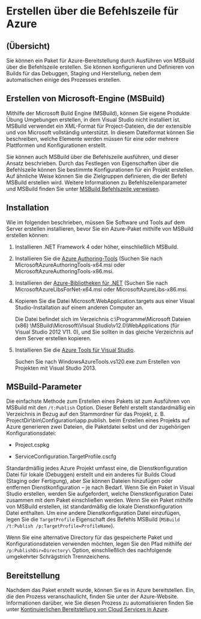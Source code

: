 <properties
   pageTitle="Erstellen über die Befehlszeile für Azure | Microsoft Azure"
   description="Erstellen über die Befehlszeile für Azure"
   services="visual-studio-online"
   documentationCenter="na"
   authors="TomArcher"
   manager="douge"
   editor="" />
<tags
   ms.service="multiple"
   ms.devlang="multiple"
   ms.topic="article"
   ms.tgt_pltfrm="na"
   ms.workload="na"
   ms.date="08/15/2016"
   ms.author="tarcher" />

# <a name="command-line-build-for-azure"></a>Erstellen über die Befehlszeile für Azure

## <a name="overview"></a>(Übersicht)

Sie können ein Paket für Azure-Bereitstellung durch Ausführen von MSBuild über die Befehlszeile erstellen. Sie können konfigurieren und Definieren von Builds für das Debuggen, Staging und Herstellung, neben dem automatischen einige des Prozesses erstellen.


## <a name="microsoft-build-engine-msbuild"></a>Erstellen von Microsoft-Engine (MSBuild)

Mithilfe der Microsoft Build Engine (MSBuild), können Sie eigene Produkte Übung Umgebungen erstellen, in dem Visual Studio nicht installiert ist. MSBuild verwendet ein XML-Format für Project-Dateien, die der extensible und von Microsoft vollständig unterstützt. In diesem Dateiformat können Sie beschreiben, welche Elemente werden müssen für eine oder mehrere Plattformen und Konfigurationen erstellt.

Sie können auch MSBuild über die Befehlszeile ausführen, und dieser Ansatz beschrieben. Durch das Festlegen von Eigenschaften über die Befehlszeile können Sie bestimmte Konfigurationen für ein Projekt erstellen. Auf ähnliche Weise können Sie die Zielgruppen definieren, die der Befehl MSBuild erstellen wird. Weitere Informationen zu Befehlszeilenparameter und MSBuild finden Sie unter [MSBuild Befehlszeile verweisen](https://msdn.microsoft.com/library/ms164311.aspx).

## <a name="installation"></a>Installation

Wie im folgenden beschrieben, müssen Sie Software und Tools auf dem Server erstellen installieren, bevor Sie ein Azure-Paket mithilfe von MSBuild erstellen können:

1. Installieren .NET Framework 4 oder höher, einschließlich MSBuild.

1. Installieren Sie die [Azure Authoring-Tools](http://go.microsoft.com/fwlink/?LinkId=394615) (Suchen Sie nach MicrosoftAzureAuthoringTools-x64.msi oder MicrosoftAzureAuthoringTools-x86.msi.

1. Installieren der [Azure-Bibliotheken für .NET](http://go.microsoft.com/fwlink/?LinkId=394616) (Suchen Sie nach MicrosoftAzureLibsForNet-x64.msi oder MicrosoftAzureLibs-x86.msi.

1. Kopieren Sie die Datei Microsoft.WebApplication.targets aus einer Visual Studio-Installation auf einem anderen Computer an.

    Die Datei befindet sich im Verzeichnis c:\Programme\Microsoft Dateien (x86) \MSBuild\Microsoft\Visual Studio\v12.0\WebApplications (für Visual Studio 2012 V11. 0), und Sie sollten in das gleiche Verzeichnis auf dem Server erstellen kopieren.

1. Installieren Sie die [Azure Tools für Visual Studio](http://go.microsoft.com/fwlink/?LinkId=394616).

    Suchen Sie nach WindowsAzureTools.vs120.exe zum Erstellen von Projekten mit Visual Studio 2013.

## <a name="msbuild-parameters"></a>MSBuild-Parameter

Die einfachste Methode zum Erstellen eines Pakets ist zum Ausführen von MSBuild mit den `/t:Publish` Option. Dieser Befehl erstellt standardmäßig ein Verzeichnis in Bezug auf den Stammordner für das Projekt, z. B. ProjectDir\bin\Configuration\app.publish\. beim Erstellen eines Projekts auf Azure generieren zwei Dateien, die Paketdatei selbst und der zugehörigen Konfigurationsdatei:

- Project.cspkg

- ServiceConfiguration.TargetProfile.cscfg

Standardmäßig jedes Azure Projekt umfasst eine, die Dienstkonfiguration Datei für lokale (Debuggen) erstellt und ein anderes für Builds Cloud (Staging oder Fertigung), aber Sie können Dateien hinzufügen oder entfernen Dienstkonfiguration – je nach Bedarf. Wenn Sie ein Paket in Visual Studio erstellen, werden Sie aufgefordert, welche Dienstkonfiguration Datei zusammen mit dem Paket einschließen werden. Wenn Sie ein Paket mithilfe von MSBuild erstellen, ist standardmäßig die lokale Dienstkonfiguration Datei enthalten. Um eine andere Dienstkonfiguration Datei einzufügen, legen Sie die `TargetProfile` Eigenschaft des Befehls MSBuild (`MSBuild /t:Publish /p:TargetProfile=ProfileName`).

Wenn Sie eine alternative Directory für das gespeicherte Paket und Konfigurationsdateien verwenden möchten, legen Sie den Pfad mithilfe der `/p:PublishDir=Directory\` Option, einschließlich des nachfolgende umgekehrter Schrägstrich Trennzeichens.

## <a name="deployment"></a>Bereitstellung

Nachdem das Paket erstellt wurde, können Sie es in Azure bereitstellen. Ein, die den Prozess veranschaulicht, finden Sie unter der Azure-Website. Informationen darüber, wie Sie diesen Prozess zu automatisieren finden Sie unter [Kontinuierlichen Bereitstellung von Cloud Services in Azure](./cloud-services/cloud-services-dotnet-continuous-delivery.md).
